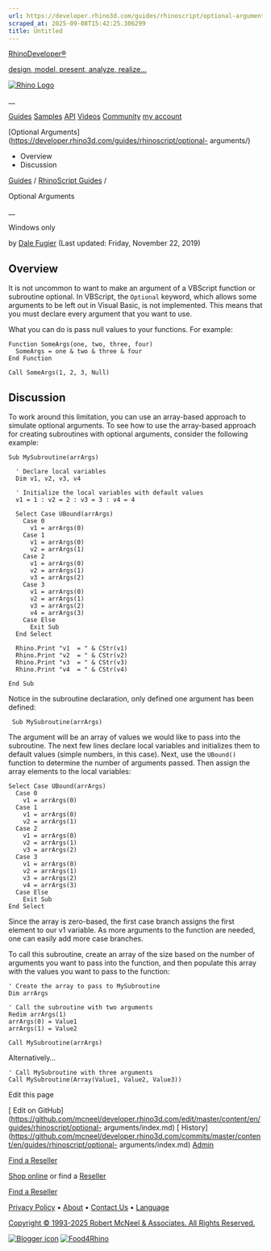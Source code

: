 ```yaml
---
url: https://developer.rhino3d.com/guides/rhinoscript/optional-arguments/
scraped_at: 2025-09-08T15:42:25.306299
title: Untitled
---
```


[RhinoDeveloper®](/)

[design, model, present, analyze, realize...](/)

[![Rhino Logo](https://developer.rhino3d.com/images/rhinodevlogo.png)](/)

__

[Guides](https://developer.rhino3d.com/guides)
[Samples](https://developer.rhino3d.com/samples)
[API](https://developer.rhino3d.com/api)
[Videos](https://developer.rhino3d.com/videos)
[Community](https://discourse.mcneel.com/c/rhino-developer) [my account
](https://www.rhino3d.com/my-account/ "Manage your account, licenses, and
teams")

[Optional
Arguments](https://developer.rhino3d.com/guides/rhinoscript/optional-
arguments/)

  * Overview
  * Discussion

[Guides](https://developer.rhino3d.com/en/guides/) / [RhinoScript
Guides](https://developer.rhino3d.com/en/guides/rhinoscript/) /

Optional Arguments

__

Windows only

by [Dale Fugier](https://discourse.mcneel.com/u/dale/) (Last updated: Friday,
November 22, 2019)

## Overview

It is not uncommon to want to make an argument of a VBScript function or
subroutine optional. In VBScript, the `Optional` keyword, which allows some
arguments to be left out in Visual Basic, is not implemented. This means that
you must declare every argument that you want to use.

What you can do is pass null values to your functions. For example:

    
    
    Function SomeArgs(one, two, three, four)
      SomeArgs = one & two & three & four
    End Function
    
    Call SomeArgs(1, 2, 3, Null)
    

## Discussion

To work around this limitation, you can use an array-based approach to
simulate optional arguments. To see how to use the array-based approach for
creating subroutines with optional arguments, consider the following example:

    
    
    Sub MySubroutine(arrArgs)
    
      ' Declare local variables
      Dim v1, v2, v3, v4
    
      ' Initialize the local variables with default values
      v1 = 1 : v2 = 2 : v3 = 3 : v4 = 4
    
      Select Case UBound(arrArgs)
        Case 0
          v1 = arrArgs(0)  
        Case 1
          v1 = arrArgs(0)
          v2 = arrArgs(1)
        Case 2
          v1 = arrArgs(0)
          v2 = arrArgs(1)
          v3 = arrArgs(2)
        Case 3
          v1 = arrArgs(0)
          v2 = arrArgs(1)
          v3 = arrArgs(2)
          v4 = arrArgs(3)
        Case Else
          Exit Sub
      End Select
    
      Rhino.Print "v1  = " & CStr(v1)
      Rhino.Print "v2  = " & CStr(v2)
      Rhino.Print "v3  = " & CStr(v3)
      Rhino.Print "v4  = " & CStr(v4)
    
    End Sub
    

Notice in the subroutine declaration, only defined one argument has been
defined:

    
    
     Sub MySubroutine(arrArgs)
    

The argument will be an array of values we would like to pass into the
subroutine. The next few lines declare local variables and initializes them to
default values (simple numbers, in this case). Next, use the `UBound()`
function to determine the number of arguments passed. Then assign the array
elements to the local variables:

    
    
    Select Case UBound(arrArgs)
      Case 0
        v1 = arrArgs(0)
      Case 1
        v1 = arrArgs(0)
        v2 = arrArgs(1)
      Case 2
        v1 = arrArgs(0)
        v2 = arrArgs(1)
        v3 = arrArgs(2)
      Case 3
        v1 = arrArgs(0)
        v2 = arrArgs(1)
        v3 = arrArgs(2)
        v4 = arrArgs(3)
      Case Else
        Exit Sub
    End Select
    

Since the array is zero-based, the first case branch assigns the first element
to our v1 variable. As more arguments to the function are needed, one can
easily add more case branches.

To call this subroutine, create an array of the size based on the number of
arguments you want to pass into the function, and then populate this array
with the values you want to pass to the function:

    
    
    ' Create the array to pass to MySubroutine
    Dim arrArgs
    
    ' Call the subroutine with two arguments
    Redim arrArgs(1)
    arrArgs(0) = Value1
    arrArgs(1) = Value2
    
    Call MySubroutine(arrArgs)
    

Alternatively…

    
    
    ' Call MySubroutine with three arguments
    Call MySubroutine(Array(Value1, Value2, Value3))
    

Edit this page

[ Edit on
GitHub](https://github.com/mcneel/developer.rhino3d.com/edit/master/content/en/guides/rhinoscript/optional-
arguments/index.md) [
History](https://github.com/mcneel/developer.rhino3d.com/commits/master/content/en/guides/rhinoscript/optional-
arguments/index.md) [ Admin](https://developer.rhino3d.com/admin)

[Find a Reseller](https://www.rhino3d.com/sales)

[Shop online](https://www.rhino3d.com/store) or find a
[Reseller](https://www.rhino3d.com/sales)

[Find a Reseller](https://www.rhino3d.com/sales)

[Privacy Policy](https://www.rhino3d.com/privacy) •
[About](https://www.rhino3d.com/mcneel/about) • [Contact
Us](https://www.rhino3d.com/mcneel/contact) • [
Language](https://www.rhino3d.com/language "Change to a different region or
language")

[Copyright © 1993-2025 Robert McNeel & Associates. All Rights
Reserved.](https://www.rhino3d.com/mcneel/about)

[](https://www.facebook.com/McNeelRhinoceros/)
[](https://twitter.com/bobmcneel) [](https://www.linkedin.com/groups/75313/)
[](https://www.youtube.com/user/RhinoGuide/videos) [](https://vimeo.com/rhino)
[![Blogger
icon](https://developer.rhino3d.com/images/blogger.svg)](http://blog.rhino3d.com/)
[![Food4Rhino](https://developer.rhino3d.com/images/f4r_icon_01.svg)](https://www.food4rhino.com)

